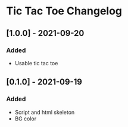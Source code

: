 # Tic Tac Toe Changelog

## [1.0.0] - 2021-09-20
### Added
- Usable tic tac toe

## [0.1.0] - 2021-09-19
### Added
- Script and html skeleton
- BG color